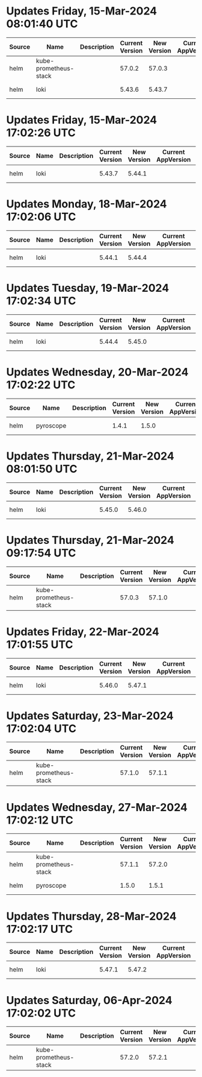 # Updates Friday, 15-Mar-2024 08:01:40 UTC
| Source | Name                  | Description | Current Version | New Version | Current AppVersion | New AppVersion | Reference                                          |
| ------ | --------------------- | ----------- | --------------- | ----------- | ------------------ | -------------- | -------------------------------------------------- |
| helm   | kube-prometheus-stack |             | 57.0.2          | 57.0.3      |                    | v0.72.0        | https://prometheus-community.github.io/helm-charts |
| helm   | loki                  |             | 5.43.6          | 5.43.7      |                    | 2.9.4          | https://grafana.github.io/helm-charts              |

# Updates Friday, 15-Mar-2024 17:02:26 UTC
| Source | Name | Description | Current Version | New Version | Current AppVersion | New AppVersion | Reference                             |
| ------ | ---- | ----------- | --------------- | ----------- | ------------------ | -------------- | ------------------------------------- |
| helm   | loki |             | 5.43.7          | 5.44.1      |                    | 2.9.4          | https://grafana.github.io/helm-charts |

# Updates Monday, 18-Mar-2024 17:02:06 UTC
| Source | Name | Description | Current Version | New Version | Current AppVersion | New AppVersion | Reference                             |
| ------ | ---- | ----------- | --------------- | ----------- | ------------------ | -------------- | ------------------------------------- |
| helm   | loki |             | 5.44.1          | 5.44.4      |                    | 2.9.4          | https://grafana.github.io/helm-charts |

# Updates Tuesday, 19-Mar-2024 17:02:34 UTC
| Source | Name | Description | Current Version | New Version | Current AppVersion | New AppVersion | Reference                             |
| ------ | ---- | ----------- | --------------- | ----------- | ------------------ | -------------- | ------------------------------------- |
| helm   | loki |             | 5.44.4          | 5.45.0      |                    | 2.9.4          | https://grafana.github.io/helm-charts |

# Updates Wednesday, 20-Mar-2024 17:02:22 UTC
| Source | Name      | Description | Current Version | New Version | Current AppVersion | New AppVersion | Reference                             |
| ------ | --------- | ----------- | --------------- | ----------- | ------------------ | -------------- | ------------------------------------- |
| helm   | pyroscope |             | 1.4.1           | 1.5.0       |                    | 1.5.0          | https://grafana.github.io/helm-charts |

# Updates Thursday, 21-Mar-2024 08:01:50 UTC
| Source | Name | Description | Current Version | New Version | Current AppVersion | New AppVersion | Reference                             |
| ------ | ---- | ----------- | --------------- | ----------- | ------------------ | -------------- | ------------------------------------- |
| helm   | loki |             | 5.45.0          | 5.46.0      |                    | 2.9.5          | https://grafana.github.io/helm-charts |

# Updates Thursday, 21-Mar-2024 09:17:54 UTC
| Source | Name                  | Description | Current Version | New Version | Current AppVersion | New AppVersion | Reference                                          |
| ------ | --------------------- | ----------- | --------------- | ----------- | ------------------ | -------------- | -------------------------------------------------- |
| helm   | kube-prometheus-stack |             | 57.0.3          | 57.1.0      |                    | v0.72.0        | https://prometheus-community.github.io/helm-charts |

# Updates Friday, 22-Mar-2024 17:01:55 UTC
| Source | Name | Description | Current Version | New Version | Current AppVersion | New AppVersion | Reference                             |
| ------ | ---- | ----------- | --------------- | ----------- | ------------------ | -------------- | ------------------------------------- |
| helm   | loki |             | 5.46.0          | 5.47.1      |                    | 2.9.6          | https://grafana.github.io/helm-charts |

# Updates Saturday, 23-Mar-2024 17:02:04 UTC
| Source | Name                  | Description | Current Version | New Version | Current AppVersion | New AppVersion | Reference                                          |
| ------ | --------------------- | ----------- | --------------- | ----------- | ------------------ | -------------- | -------------------------------------------------- |
| helm   | kube-prometheus-stack |             | 57.1.0          | 57.1.1      |                    | v0.72.0        | https://prometheus-community.github.io/helm-charts |

# Updates Wednesday, 27-Mar-2024 17:02:12 UTC
| Source | Name                  | Description | Current Version | New Version | Current AppVersion | New AppVersion | Reference                                          |
| ------ | --------------------- | ----------- | --------------- | ----------- | ------------------ | -------------- | -------------------------------------------------- |
| helm   | kube-prometheus-stack |             | 57.1.1          | 57.2.0      |                    | v0.72.0        | https://prometheus-community.github.io/helm-charts |
| helm   | pyroscope             |             | 1.5.0           | 1.5.1       |                    | 1.5.0          | https://grafana.github.io/helm-charts              |

# Updates Thursday, 28-Mar-2024 17:02:17 UTC
| Source | Name | Description | Current Version | New Version | Current AppVersion | New AppVersion | Reference                             |
| ------ | ---- | ----------- | --------------- | ----------- | ------------------ | -------------- | ------------------------------------- |
| helm   | loki |             | 5.47.1          | 5.47.2      |                    | 2.9.6          | https://grafana.github.io/helm-charts |

# Updates Saturday, 06-Apr-2024 17:02:02 UTC
| Source | Name                  | Description | Current Version | New Version | Current AppVersion | New AppVersion | Reference                                          |
| ------ | --------------------- | ----------- | --------------- | ----------- | ------------------ | -------------- | -------------------------------------------------- |
| helm   | kube-prometheus-stack |             | 57.2.0          | 57.2.1      |                    | v0.72.0        | https://prometheus-community.github.io/helm-charts |

